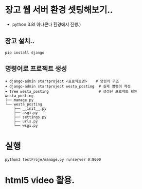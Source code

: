 # 장고 웹 서버 환경 셋팅해보기..
 - python 3.8( 아나콘다 환경에서 진행.)
 
## 장고 설치..
```
pip install django
```

## 명령어로 프로젝트 생성
```
➜ django-admin startproject <프로젝트명>    # 명령어 구조
➜ django-admin startproject westa_posting  # 실제 명령어 작성
➜ tree westa_posting					   # 생성된 프로젝트 확인
westa_posting
├── manage.py
└── westa_posting
    ├── __init__.py
    ├── asgi.py
    ├── settings.py
    ├── urls.py
    └── wsgi.py
```

# 실행
``` 
python3 testProje/manage.py runserver 0:8000

```


# html5 video 활용.
